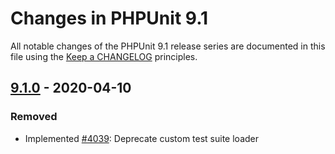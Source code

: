 # Changes in PHPUnit 9.1

All notable changes of the PHPUnit 9.1 release series are documented in this file using the [Keep a CHANGELOG](https://keepachangelog.com/) principles.

## [9.1.0] - 2020-04-10

### Removed

* Implemented [#4039](https://github.com/sebastianbergmann/phpunit/issues/4039): Deprecate custom test suite loader

[9.1.0]: https://github.com/sebastianbergmann/phpunit/compare/9.0...master
